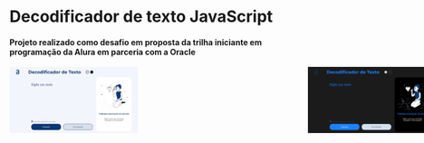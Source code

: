 # Decodificador de texto JavaScript
#### Projeto realizado como desafio em proposta da trilha iniciante em programação da Alura em parceria com a Oracle

<div style="display: flex; gap: 300px;">
<img src="./assets/imgs/imgs-git/decodficador-tema-claro.png" width="45%" height="auto">
<img src="./assets/imgs/imgs-git/decodficador-tema-escuro.png" width="45%" height="auto">
</div>
